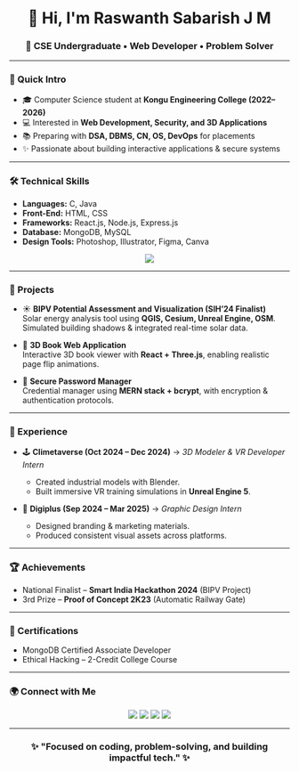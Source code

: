 <!-- HEADER -->
<h1 align="center">👋 Hi, I'm Raswanth Sabarish J M</h1>
<h3 align="center">🚀 CSE Undergraduate • Web Developer • Problem Solver</h3>

---

<!-- INTRO -->
### 🌟 Quick Intro
- 🎓 Computer Science student at **Kongu Engineering College (2022–2026)**  
- 💻 Interested in **Web Development, Security, and 3D Applications**  
- 📚 Preparing with **DSA, DBMS, CN, OS, DevOps** for placements  
- ✨ Passionate about building interactive applications & secure systems  

---

<!-- SKILLS GRID -->
### 🛠️ Technical Skills
- **Languages:** C, Java  
- **Front-End:** HTML, CSS  
- **Frameworks:** React.js, Node.js, Express.js  
- **Database:** MongoDB, MySQL  
- **Design Tools:** Photoshop, Illustrator, Figma, Canva  

<p align="center">
  <img src="https://skillicons.dev/icons?i=react,nodejs,express,mongodb,mysql,java,c,git,linux&theme=light" />
</p>

---

<!-- PROJECTS -->
### 🚀 Projects
- ☀️ **BIPV Potential Assessment and Visualization (SIH’24 Finalist)**  
   Solar energy analysis tool using **QGIS, Cesium, Unreal Engine, OSM**.  
   Simulated building shadows & integrated real-time solar data.  

- 📖 **3D Book Web Application**  
   Interactive 3D book viewer with **React + Three.js**, enabling realistic page flip animations.  

- 🔑 **Secure Password Manager**  
   Credential manager using **MERN stack + bcrypt**, with encryption & authentication protocols.  

---

<!-- EXPERIENCE -->
### 💼 Experience
- 🕹️ **Climetaverse (Oct 2024 – Dec 2024)** → *3D Modeler & VR Developer Intern*  
  - Created industrial models with Blender.  
  - Built immersive VR training simulations in **Unreal Engine 5**.  

- 🎨 **Digiplus (Sep 2024 – Mar 2025)** → *Graphic Design Intern*  
  - Designed branding & marketing materials.  
  - Produced consistent visual assets across platforms.  

---

<!-- ACHIEVEMENTS -->
### 🏆 Achievements
- National Finalist – **Smart India Hackathon 2024** (BIPV Project)  
- 3rd Prize – **Proof of Concept 2K23** (Automatic Railway Gate)  

---

<!-- CERTIFICATIONS -->
### 📜 Certifications
- MongoDB Certified Associate Developer  
- Ethical Hacking – 2-Credit College Course  

---

<!-- CONNECT -->
### 🌍 Connect with Me
<p align="center">
  <a href="mailto:raswanthsabarish@gmail.com"><img src="https://img.shields.io/badge/Email-D14836?style=for-the-badge&logo=gmail&logoColor=white"/></a>
  <a href="https://www.linkedin.com/in/raswanth-sabarish-j-m-5a23bb293/"><img src="https://img.shields.io/badge/LinkedIn-0A66C2?style=for-the-badge&logo=linkedin&logoColor=white"/></a>
  <a href="https://github.com/RASWANTHSABARISH"><img src="https://img.shields.io/badge/GitHub-181717?style=for-the-badge&logo=github&logoColor=white"/></a>
  <a href="https://leetcode.com/u/Raswanthsabarish_j_m/"><img src="https://img.shields.io/badge/LeetCode-FFA116?style=for-the-badge&logo=leetcode&logoColor=black"/></a>
</p>

---

<h3 align="center">✨ "Focused on coding, problem-solving, and building impactful tech." ✨</h3>
